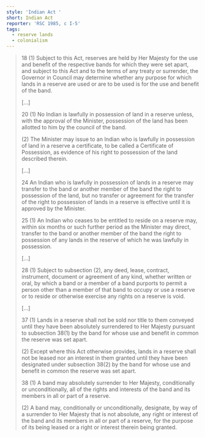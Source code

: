```yaml
---
style: 'Indian Act '
short: Indian Act
reporter: 'RSC 1985, c I-5'
tags:
  - reserve lands
  - colonialism
---
```



> 18 (1) Subject to this Act, reserves are held by Her Majesty for the use and benefit of the respective bands for which they were set apart, and subject to this Act and to the terms of any treaty or surrender, the Governor in Council may determine whether any purpose for which lands in a reserve are used or are to be used is for the use and benefit of the band.
> 
> […]
> 
> 20 (1) No Indian is lawfully in possession of land in a reserve unless, with the approval of the Minister, possession of the land has been allotted to him by the council of the band.
>
>(2) The Minister may issue to an Indian who is lawfully in possession of land in a reserve a certificate, to be called a Certificate of Possession, as evidence of his right to possession of the land described therein.
>
> […]
> 
> 24 An Indian who is lawfully in possession of lands in a reserve may transfer to the band or another member of the band the right to possession of the land, but no transfer or agreement for the transfer of the right to possession of lands in a reserve is effective until it is approved by the Minister.
> 
> 25 (1) An Indian who ceases to be entitled to reside on a reserve may, within six months or such further period as the Minister may direct, transfer to the band or another member of the band the right to possession of any lands in the reserve of which he was lawfully in possession.
> 
> […]
> 
> 28 (1) Subject to subsection (2), any deed, lease, contract, instrument, document or agreement of any kind, whether written or oral, by which a band or a member of a band purports to permit a person other than a member of that band to occupy or use a reserve or to reside or otherwise exercise any rights on a reserve is void.
>
>[…]
>
> 37 (1) Lands in a reserve shall not be sold nor title to them conveyed until they have been absolutely surrendered to Her Majesty pursuant to subsection 38(1) by the band for whose use and benefit in common the reserve was set apart.
>
>(2) Except where this Act otherwise provides, lands in a reserve shall not be leased nor an interest in them granted until they have been designated under subsection 38(2) by the band for whose use and benefit in common the reserve was set apart.
>
> 38 (1) A band may absolutely surrender to Her Majesty, conditionally or unconditionally, all of the rights and interests of the band and its members in all or part of a reserve.
>
>(2) A band may, conditionally or unconditionally, designate, by way of a surrender to Her Majesty that is not absolute, any right or interest of the band and its members in all or part of a reserve, for the purpose of its being leased or a right or interest therein being granted.
